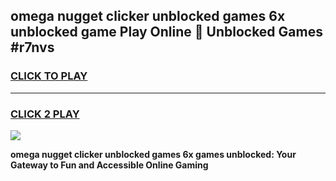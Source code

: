 
## omega nugget clicker unblocked games 6x unblocked game Play Online 👋 Unblocked Games #r7nvs
<h3>
<a href="https://premium.freeplayer.one?title=omega_nugget_clicker_unblocked_games_6x&ref=21F">CLICK TO PLAY</a></h3>
<hr>

<h3>
<a href="https://premium.freeplayer.one?title=omega_nugget_clicker_unblocked_games_6x&ref=21F">CLICK 2 PLAY</a>
  
</h3>

<a href="https://premium.freeplayer.one?title=omega_nugget_clicker_unblocked_games_6x&ref=21F/"><img src="https://clearcache.store/games.png"></a>


**omega nugget clicker unblocked games 6x games unblocked: Your Gateway to Fun and Accessible Online Gaming**
